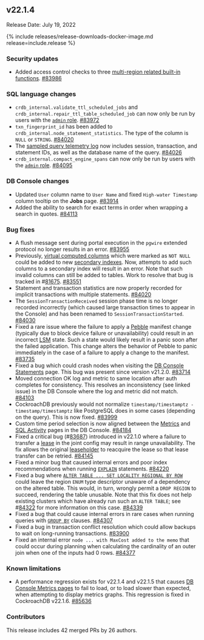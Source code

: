 ## v22.1.4

Release Date: July 19, 2022

{% include releases/release-downloads-docker-image.md release=include.release %}

<h3 id="v22-1-4-security-updates">Security updates</h3>

- Added access control checks to three [multi-region related built-in functions](../v22.1/functions-and-operators.html#multi-region-functions). [#83986][#83986]

<h3 id="v22-1-4-sql-language-changes">SQL language changes</h3>

- `crdb_internal.validate_ttl_scheduled_jobs` and `crdb_internal.repair_ttl_table_scheduled_job` can now only be run by users with the [`admin` role](../v22.1/security-reference/authorization.html#admin-role). [#83972][#83972]
- `txn_fingerprint_id` has been added to `crdb_internal.node_statement_statistics`. The type of the column is `NULL` or `STRING`. [#84020][#84020]
- The [sampled query telemetry log](../v22.1/logging-overview.html#logging-destinations) now includes session, transaction, and statement IDs, as well as the database name of the query. [#84026][#84026]
- `crdb_internal.compact_engine_spans` can now only be run by users with the [`admin` role](../v22.1/security-reference/authorization.html#admin-role). [#84095][#84095]

<h3 id="v22-1-4-db-console-changes">DB Console changes</h3>

- Updated `User` column name to `User Name` and fixed `High-water Timestamp` column tooltip on the **Jobs** page. [#83914][#83914]
- Added the ability to search for exact terms in order when wrapping a search in quotes. [#84113][#84113]

<h3 id="v22-1-4-bug-fixes">Bug fixes</h3>

- A flush message sent during portal execution in the `pgwire` extended protocol no longer results in an error. [#83955][#83955]
- Previously, [virtual computed columns](../v22.1/computed-columns.html) which were marked as `NOT NULL` could be added to new [secondary indexes](../v22.1/indexes.html). Now, attempts to add such columns to a secondary index will result in an error. Note that such invalid columns can still be added to tables. Work to resolve that bug is tracked in #[81675](https://github.com/cockroachdb/cockroach/issues/81675). [#83551][#83551]
- Statement and transaction statistics are now properly recorded for implicit transactions with multiple statements. [#84020][#84020]
- The `SessionTransactionReceived` session phase time is no longer recorded incorrectly (which caused large transaction times to appear in the Console) and has been renamed to `SessionTransactionStarted`. [#84030][#84030]
- Fixed a rare issue where the failure to apply a [Pebble](../v22.1/architecture/storage-layer.html#pebble) manifest change (typically due to block device failure or unavailability) could result in an incorrect [LSM](../v22.1/architecture/storage-layer.html#log-structured-merge-trees) state. Such a state would likely result in a panic soon after the failed application. This change alters the behavior of Pebble to panic immediately in the case of a failure to apply a change to the manifest. [#83735][#83735]
- Fixed a bug which could crash nodes when visiting the [DB Console Statements](../v22.1/ui-statements-page.html) page. This bug was present since version v21.2.0. [#83714][#83714]
- Moved connection OK log and metric to same location after auth completes for consistency. This resolves an inconsistency (see linked issue) in the DB Console where the log and metric did not match. [#84103][#84103]
- CockroachDB previously would not normalize `timestamp/timestamptz - timestamp/timestamptz` like PostgreSQL does in some cases (depending on the query). This is now fixed. [#83999][#83999]
- Custom time period selection is now aligned between the [Metrics](../v22.1/ui-overview-dashboard.html) and [SQL Activity](../v22.1/ui-overview.html#sql-activity) pages in the DB Console. [#84184][#84184]
- Fixed a critical bug (#[83687](https://github.com/cockroachdb/cockroach/issues/83687)) introduced in v22.1.0 where a failure to transfer a [lease](../v22.1/architecture/replication-layer.html#leases) in the joint config may result in range unavailability. The fix allows the original [leaseholder](../v22.1/architecture/replication-layer.html#leases) to reacquire the lease so that lease transfer can be retried. [#84145][#84145]
- Fixed a minor bug that caused internal errors and poor index recommendations when running [`EXPLAIN`](../v22.1/explain.html) statements. [#84220][#84220]
- Fixed a bug where [`ALTER TABLE ... SET LOCALITY REGIONAL BY ROW`](../v22.1/set-locality.html#set-the-table-locality-to-regional-by-row) could leave the region `ENUM` type descriptor unaware of a dependency on the altered table. This would, in turn, wrongly permit a `DROP REGION` to succeed, rendering the table unusable. Note that this fix does not help existing clusters which have already run such an `ALTER TABLE`; see #[84322](https://github.com/cockroachdb/cockroach/issues/84322) for more information on this case. [#84339][#84339]
- Fixed a bug that could cause internal errors in rare cases when running queries with [`GROUP BY`](../v22.1/select-clause.html#create-aggregate-groups) clauses. [#84307][#84307]
- Fixed a bug in transaction conflict resolution which could allow backups to wait on long-running transactions. [#83900][#83900]
- Fixed an internal error `node ... with MaxCost added to the memo` that could occur during planning when calculating the cardinality of an outer join when one of the inputs had 0 rows. [#84377][#84377]

<h3 id="v22-1-4-known-limitations">Known limitations</h3>

- A performance regression exists for v22.1.4 and v22.1.5 that causes [DB Console Metrics pages](../v21.2/ui-overview-dashboard.html) to fail to load, or to load slower than expected, when attempting to display metrics graphs. This regression is fixed in CockroachDB v22.1.6. [#85636](https://github.com/cockroachdb/cockroach/issues/85636)

<h3 id="v22-1-4-contributors">Contributors</h3>

This release includes 42 merged PRs by 26 authors.

[#81721]: https://github.com/cockroachdb/cockroach/pull/81721
[#83551]: https://github.com/cockroachdb/cockroach/pull/83551
[#83714]: https://github.com/cockroachdb/cockroach/pull/83714
[#83735]: https://github.com/cockroachdb/cockroach/pull/83735
[#83878]: https://github.com/cockroachdb/cockroach/pull/83878
[#83900]: https://github.com/cockroachdb/cockroach/pull/83900
[#83914]: https://github.com/cockroachdb/cockroach/pull/83914
[#83955]: https://github.com/cockroachdb/cockroach/pull/83955
[#83972]: https://github.com/cockroachdb/cockroach/pull/83972
[#83986]: https://github.com/cockroachdb/cockroach/pull/83986
[#83999]: https://github.com/cockroachdb/cockroach/pull/83999
[#84020]: https://github.com/cockroachdb/cockroach/pull/84020
[#84026]: https://github.com/cockroachdb/cockroach/pull/84026
[#84030]: https://github.com/cockroachdb/cockroach/pull/84030
[#84077]: https://github.com/cockroachdb/cockroach/pull/84077
[#84095]: https://github.com/cockroachdb/cockroach/pull/84095
[#84103]: https://github.com/cockroachdb/cockroach/pull/84103
[#84111]: https://github.com/cockroachdb/cockroach/pull/84111
[#84113]: https://github.com/cockroachdb/cockroach/pull/84113
[#84145]: https://github.com/cockroachdb/cockroach/pull/84145
[#84184]: https://github.com/cockroachdb/cockroach/pull/84184
[#84220]: https://github.com/cockroachdb/cockroach/pull/84220
[#84307]: https://github.com/cockroachdb/cockroach/pull/84307
[#84339]: https://github.com/cockroachdb/cockroach/pull/84339
[#84377]: https://github.com/cockroachdb/cockroach/pull/84377
[2a2e5fcb3]: https://github.com/cockroachdb/cockroach/commit/2a2e5fcb3
[47ba66bed]: https://github.com/cockroachdb/cockroach/commit/47ba66bed
[d87250cef]: https://github.com/cockroachdb/cockroach/commit/d87250cef
